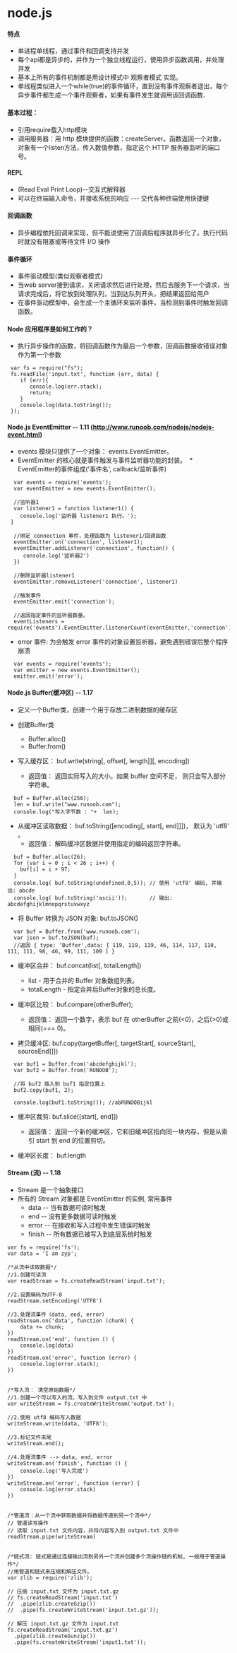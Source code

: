 # node.js

#### 特点

 * 单进程单线程，通过事件和回调支持并发
 * 每个api都是异步的，并作为一个独立线程运行，使用异步函数调用，并处理并发
 * 基本上所有的事件机制都是用设计模式中 观察者模式 实现。
 * 单线程类似进入一个while(true)的事件循环，直到没有事件观察者退出，每个异步事件都生成一个事件观察者，如果有事件发生就调用该回调函数.
  
  
#### 基本过程：

 * 引用require载入http模块<br>
 * 调用服务器：用 http 模块提供的函数：createServer。函数返回一个对象，对象有一个listen方法，传入数值参数，指定这个 HTTP 服务器监听的端口号。


#### REPL
 
 * (Read Eval Print Loop)--交互式解释器
 * 可以在终端输入命令，并接收系统的响应 --- 交代各种终端使用快捷键


#### 回调函数

 * 异步编程依托回调来实现，但不能说使用了回调后程序就异步化了。执行代码时就没有阻塞或等待文件 I/O 操作


#### 事件循环 

 * 事件驱动模型(类似观察者模式)
 * 当web server接到请求，关闭请求然后进行处理，然后去服务下一个请求，当请求完成后，将它放到处理队列，当到达队列开头，把结果返回给用户
 * 在事件驱动模型中，会生成一个主循环来监听事件，当检测到事件时触发回调函数。
   

#### Node 应用程序是如何工作的？

 * 执行异步操作的函数，将回调函数作为最后一个参数，回调函数接收错误对象作为第一个参数
 ```
  var fs = require("fs");
  fs.readFile('input.txt', function (err, data) {
     if (err){
        console.log(err.stack);
        return;
     }
     console.log(data.toString());
  });
 ```
 
 #### Node.js EventEmitter -- 1.11 (http://www.runoob.com/nodejs/nodejs-event.html)
  * events 模块只提供了一个对象： events.EventEmitter。
  * EventEmitter 的核心就是事件触发与事件监听器功能的封装。
  * EventEmitter的事件组成('事件名', callback/监听事件)
 ```
   var events = require('events');
   var eventEmitter = new events.EventEmitter();

   //监听器1
   var listener1 = function listener1() {
     console.log('监听器 listener1 执行。');
  }

   //绑定 connection 事件，处理函数为 listener1/回调函数
   eventEmitter.on('connection', listener1);
   eventEmitter.addListener('connection', function() {
      console.log('监听器2')
   })

   //删除监听器listener1
   eventEmitter.removeListener('connection', listener1)

   //触发事件
   eventEmitter.emit('connection');

   //返回指定事件的监听器数量。
   eventListeners = require('events').EventEmitter.listenerCount(eventEmitter,'connection');
 ```
 * error 事件: 为会触发 error 事件的对象设置监听器，避免遇到错误后整个程序崩溃
```
  var events = require('events'); 
  var emitter = new events.EventEmitter(); 
  emitter.emit('error');
```

#### Node.js Buffer(缓冲区) -- 1.17
 
 * 定义一个Buffer类，创建一个用于存放二进制数据的缓存区
 
 * 创建Buffer类
    * Buffer.alloc()
    * Buffer.from()
  
 * 写入缓存区： buf.write(string[, offset[, length]][, encoding])
    * 返回值： 返回实际写入的大小。如果 buffer 空间不足， 则只会写入部分字符串。
```
  buf = Buffer.alloc(256);
  len = buf.write("www.runoob.com");
  console.log("写入字节数 : "+  len);
```
   
 * 从缓冲区读取数据： buf.toString([encoding[, start[, end]]])， 默认为 'utf8' 。
    * 返回值： 解码缓冲区数据并使用指定的编码返回字符串。
```
  buf = Buffer.alloc(26);
  for (var i = 0 ; i < 26 ; i++) {
    buf[i] = i + 97;
  }
  console.log( buf.toString(undefined,0,5)); // 使用 'utf8' 编码, 并输出: abcde
  console.log( buf.toString('ascii'));       // 输出: abcdefghijklmnopqrstuvwxyz
```
  
 * 将 Buffer 转换为 JSON 对象: buf.toJSON()
```
  var buf = Buffer.from('www.runoob.com');
  var json = buf.toJSON(buf);
  //返回 { type: 'Buffer',data: [ 119, 119, 119, 46, 114, 117, 110, 111, 111, 98, 46, 99, 111, 109 ] }
```
  
 * 缓冲区合并： buf.concat(list[, totalLength])
    * list - 用于合并的 Buffer 对象数组列表。
    * totalLength - 指定合并后Buffer对象的总长度。
  
 * 缓冲区比较： buf.compare(otherBuffer);
    * 返回值： 返回一个数字，表示 buf 在 otherBuffer 之前(<0)，之后(>0)或相同(=== 0)。
  
 * 拷贝缓冲区: buf.copy(targetBuffer[, targetStart[, sourceStart[, sourceEnd]]])
```
  var buf1 = Buffer.from('abcdefghijkl');
  var buf2 = Buffer.from('RUNOOB');

  //将 buf2 插入到 buf1 指定位置上
  buf2.copy(buf1, 2);

  console.log(buf1.toString()); //abRUNOOBijkl
```
  
 * 缓冲区裁剪: buf.slice([start[, end]])
    * 返回值： 返回一个新的缓冲区，它和旧缓冲区指向同一块内存，但是从索引 start 到 end 的位置剪切。
  
 * 缓冲区长度： buf.length
 
 
 #### Stream (流) -- 1.18
 
 * Stream 是一个抽象接口
 * 所有的 Stream 对象都是 EventEmitter 的实例, 常用事件
    * data -- 当有数据可读时触发
    * end -- 没有更多数据可读时触发
    * error -- 在接收和写入过程中发生错误时触发
    * finish -- 所有数据已被写入到底层系统时触发
```
var fs = require('fs');
var data = 'I am zyp';

/*从流中读取数据*/
//1.创建可读流
var readStream = fs.createReadStream('input.txt');

//2.设置编码为UTF-8
readStream.setEncoding('UTF8')

//3.处理流事件（data, end, error）
readStream.on('data', function (chunk) {
	data += chunk;
})
readStream.on('end', function () {
	console.log(data)
}) 
readStream.on('error', function (error) {
	console.log(error.stack);
})


/*写入流： 清空原始数据*/
//1.创建一个可以写入的流，写入到文件 output.txt 中
var writeStream = fs.createWriteStream('output.txt');

//2.使用 utf8 编码写入数据
writeStream.write(data, 'UTF8');

//3.标记文件末尾
writeStream.end();

//4.处理流事件 --> data, end, error
writeStream.on('finish', function () {
	console.log('写入完成')
})
writeStream.on('error', function (error) {
	console.log(error.stack)
})


/*管道流：从一个流中获取数据并将数据传递到另一个流中*/
// 管道读写操作
// 读取 input.txt 文件内容，并将内容写入到 output.txt 文件中
readStream.pipe(writeStream)


/*链式流: 链式是通过连接输出流到另外一个流并创建多个流操作链的机制, 一般用于管道操作*/
//用管道和链式来压缩和解压文件。
var zlib = require('zlib');

// 压缩 input.txt 文件为 input.txt.gz
// fs.createReadStream('input.txt')
// 	.pipe(zlib.createGzip())
// 	.pipe(fs.createWriteStream('input.txt.gz'));	

// 解压 input.txt.gz 文件为 input.txt
fs.createReadStream('input.txt.gz')
  .pipe(zlib.createGunzip())
  .pipe(fs.createWriteStream('input1.txt'));
  
